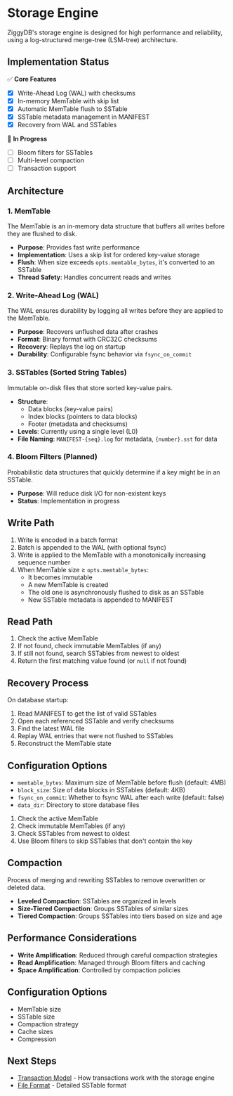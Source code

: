 # Storage Engine

ZiggyDB's storage engine is designed for high performance and reliability, using a log-structured merge-tree (LSM-tree) architecture.

## Implementation Status

✅ **Core Features**
- [x] Write-Ahead Log (WAL) with checksums
- [x] In-memory MemTable with skip list
- [x] Automatic MemTable flush to SSTable
- [x] SSTable metadata management in MANIFEST
- [x] Recovery from WAL and SSTables

🚧 **In Progress**
- [ ] Bloom filters for SSTables
- [ ] Multi-level compaction
- [ ] Transaction support

## Architecture

### 1. MemTable

The MemTable is an in-memory data structure that buffers all writes before they are flushed to disk.

- **Purpose**: Provides fast write performance
- **Implementation**: Uses a skip list for ordered key-value storage
- **Flush**: When size exceeds `opts.memtable_bytes`, it's converted to an SSTable
- **Thread Safety**: Handles concurrent reads and writes

### 2. Write-Ahead Log (WAL)

The WAL ensures durability by logging all writes before they are applied to the MemTable.

- **Purpose**: Recovers unflushed data after crashes
- **Format**: Binary format with CRC32C checksums
- **Recovery**: Replays the log on startup
- **Durability**: Configurable fsync behavior via `fsync_on_commit`

### 3. SSTables (Sorted String Tables)

Immutable on-disk files that store sorted key-value pairs.

- **Structure**:
  - Data blocks (key-value pairs)
  - Index blocks (pointers to data blocks)
  - Footer (metadata and checksums)
- **Levels**: Currently using a single level (L0)
- **File Naming**: `MANIFEST-{seq}.log` for metadata, `{number}.sst` for data

### 4. Bloom Filters (Planned)

Probabilistic data structures that quickly determine if a key might be in an SSTable.

- **Purpose**: Will reduce disk I/O for non-existent keys
- **Status**: Implementation in progress

## Write Path

1. Write is encoded in a batch format
2. Batch is appended to the WAL (with optional fsync)
3. Write is applied to the MemTable with a monotonically increasing sequence number
4. When MemTable size ≥ `opts.memtable_bytes`:
   - It becomes immutable
   - A new MemTable is created
   - The old one is asynchronously flushed to disk as an SSTable
   - New SSTable metadata is appended to MANIFEST

## Read Path

1. Check the active MemTable
2. If not found, check immutable MemTables (if any)
3. If still not found, search SSTables from newest to oldest
4. Return the first matching value found (or `null` if not found)

## Recovery Process

On database startup:

1. Read MANIFEST to get the list of valid SSTables
2. Open each referenced SSTable and verify checksums
3. Find the latest WAL file
4. Replay WAL entries that were not flushed to SSTables
5. Reconstruct the MemTable state

## Configuration Options

- `memtable_bytes`: Maximum size of MemTable before flush (default: 4MB)
- `block_size`: Size of data blocks in SSTables (default: 4KB)
- `fsync_on_commit`: Whether to fsync WAL after each write (default: false)
- `data_dir`: Directory to store database files

1. Check the active MemTable
2. Check immutable MemTables (if any)
3. Check SSTables from newest to oldest
4. Use Bloom filters to skip SSTables that don't contain the key

## Compaction

Process of merging and rewriting SSTables to remove overwritten or deleted data.

- **Leveled Compaction**: SSTables are organized in levels
- **Size-Tiered Compaction**: Groups SSTables of similar sizes
- **Tiered Compaction**: Groups SSTables into tiers based on size and age

## Performance Considerations

- **Write Amplification**: Reduced through careful compaction strategies
- **Read Amplification**: Managed through Bloom filters and caching
- **Space Amplification**: Controlled by compaction policies

## Configuration Options

- MemTable size
- SSTable size
- Compaction strategy
- Cache sizes
- Compression

## Next Steps

- [Transaction Model](./transactions.md) - How transactions work with the storage engine
- [File Format](../internals/file-format.md) - Detailed SSTable format
